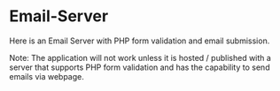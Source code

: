 # Email-Server
Here is an Email Server with PHP form validation and email submission.

Note: The application will not work unless it is hosted / published with a server that supports PHP form validation and has the capability to send emails via webpage.
